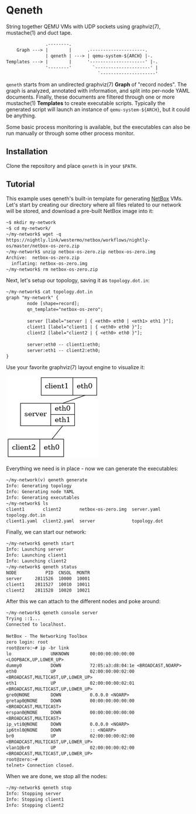 Qeneth
======

String together QEMU VMs with UDP sockets using graphviz(7),
mustache(1) and duct tape.

```
               .--------.
    Graph ---> |        |      .---------------------.
               | qeneth | ---> | qemu-system-${ARCH} |-.
Templates ---> |        |      '---------------------' |-.
               '--------'        `---------------------' |
                                   `---------------------'
```

`qeneth` starts from an undirected graphviz(7) **Graph** of "record
nodes". The graph is analyzed, annotated with information, and split
into per-node YAML documents. Finally, these documents are filtered
through one or more mustache(1) **Templates** to create executable
scripts. Typically the generated script will launch an instance of
`qemu-system-${ARCH}`, but it could be anything.

Some basic process monitoring is available, but the executables can
also be run manually or through some other process monitor.


Installation
------------

Clone the repository and place `qeneth` is in your `$PATH`.


Tutorial
--------

This example uses qeneth's built-in template for generating [NetBox][]
VMs. Let's start by creating our directory where all files related to
our network will be stored, and download a pre-built NetBox image into
it:

```
~$ mkdir my-network
~$ cd my-network/
~/my-network$ wget -q https://nightly.link/westermo/netbox/workflows/nightly-os/master/netbox-os-zero.zip
~/my-network$ unzip netbox-os-zero.zip netbox-os-zero.img
Archive:  netbox-os-zero.zip
  inflating: netbox-os-zero.img
~/my-network$ rm netbox-os-zero.zip
```

Next, let's setup our topology, saving it as `topology.dot.in`:

```
~/my-network$ cat topology.dot.in
graph "my-network" {
        node [shape=record];
        qn_template="netbox-os-zero";

        server [label="server | { <eth0> eth0 | <eth1> eth1 }"];
        client1 [label="client1 | { <eth0> eth0 }"];
        client2 [label="client2 | { <eth0> eth0 }"];

        server:eth0 -- client1:eth0;
        server:eth1 -- client2:eth0;
}
```

Use your favorite graphviz(7) layout engine to visualize it:

![Network topology](topology.png)

Everything we need is in place - now we can generate the executables:

```
~/my-network(v) qeneth generate
Info: Generating topology
Info: Generating node YAML
Info: Generating executables
~/my-network$ ls
client1       client2       netbox-os-zero.img  server.yaml   topology.dot.in
client1.yaml  client2.yaml  server              topology.dot
```

Finally, we can start our network:

```
~/my-network$ qeneth start
Info: Launching server
Info: Launching client1
Info: Launching client2
~/my-network$ qeneth status
NODE           PID  CNSOL  MONTR
server     2811526  10000  10001
client1    2811527  10010  10011
client2    2811528  10020  10021
```

After this we can attach to the different nodes and poke around:

```
~/my-network$ qeneth console server
Trying ::1...
Connected to localhost.

NetBox - The Networking Toolbox
zero login: root
root@zero:~# ip -br link
lo               UNKNOWN        00:00:00:00:00:00 <LOOPBACK,UP,LOWER_UP>
dummy0           DOWN           72:05:a3:d8:04:1e <BROADCAST,NOARP>
eth0             UP             02:00:00:00:02:00 <BROADCAST,MULTICAST,UP,LOWER_UP>
eth1             UP             02:00:00:00:02:01 <BROADCAST,MULTICAST,UP,LOWER_UP>
gre0@NONE        DOWN           0.0.0.0 <NOARP>
gretap0@NONE     DOWN           00:00:00:00:00:00 <BROADCAST,MULTICAST>
erspan0@NONE     DOWN           00:00:00:00:00:00 <BROADCAST,MULTICAST>
ip_vti0@NONE     DOWN           0.0.0.0 <NOARP>
ip6tnl0@NONE     DOWN           :: <NOARP>
br0              UP             02:00:00:00:02:00 <BROADCAST,MULTICAST,UP,LOWER_UP>
vlan1@br0        UP             02:00:00:00:02:00 <BROADCAST,MULTICAST,UP,LOWER_UP>
root@zero:~#
telnet> Connection closed.
```

When we are done, we stop all the nodes:

```
~/my-network$ qeneth stop
Info: Stopping server
Info: Stopping client1
Info: Stopping client2
```

[NetBox]: https://github.com/westermo/netbox
